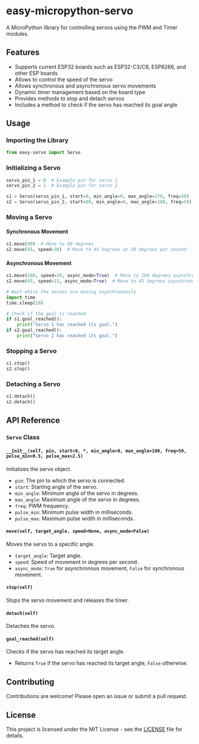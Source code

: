 # easy-micropython-servo
A MicroPython library for controlling servos using the PWM and Timer modules.

## Features

- Supports current ESP32 boards such as ESP32-C3/C6, ESP8266, and other ESP boards
- Allows to control the speed of the servo
- Allows synchronous and asynchronous servo movements
- Dynamic timer management based on the board type
- Provides methods to stop and detach servos
- Includes a method to check if the servo has reached its goal angle

## Usage

### Importing the Library

```python
from easy-servo import Servo
```

### Initializing a Servo

```python
servo_pin_1 = 0  # Example pin for servo 1
servo_pin_2 = 1  # Example pin for servo 2

s1 = Servo(servo_pin_1, start=0, min_angle=0, max_angle=270, freq=50)
s2 = Servo(servo_pin_2, start=90, min_angle=0, max_angle=180, freq=50)
```

### Moving a Servo

#### Synchronous Movement

```python
s1.move(90)  # Move to 90 degrees
s2.move(45, speed=30)  # Move to 45 degrees at 30 degrees per second
```

#### Asynchronous Movement

```python
s1.move(180, speed=30, async_mode=True)  # Move to 180 degrees asynchronously
s2.move(45, speed=15, async_mode=True)  # Move to 45 degrees asynchronously

# Wait while the servos are moving asynchronously
import time
time.sleep(10)

# Check if the goal is reached
if s1.goal_reached():
    print("Servo 1 has reached its goal.")
if s2.goal_reached():
    print("Servo 2 has reached its goal.")
```

### Stopping a Servo

```python
s1.stop()
s2.stop()
```

### Detaching a Servo

```python
s1.detach()
s2.detach()
```

## API Reference

### `Servo` Class

#### `__init__(self, pin, start=0, *, min_angle=0, max_angle=180, freq=50, pulse_min=0.5, pulse_max=2.5)`

Initializes the servo object.

- `pin`: The pin to which the servo is connected.
- `start`: Starting angle of the servo.
- `min_angle`: Minimum angle of the servo in degrees.
- `max_angle`: Maximum angle of the servo in degrees.
- `freq`: PWM frequency.
- `pulse_min`: Minimum pulse width in milliseconds.
- `pulse_max`: Maximum pulse width in milliseconds.

#### `move(self, target_angle, speed=None, async_mode=False)`

Moves the servo to a specific angle.

- `target_angle`: Target angle.
- `speed`: Speed of movement in degrees per second.
- `async_mode`: `True` for asynchronous movement, `False` for synchronous movement.

#### `stop(self)`

Stops the servo movement and releases the timer.

#### `detach(self)`

Detaches the servo.

#### `goal_reached(self)`

Checks if the servo has reached its target angle.

- Returns `True` if the servo has reached its target angle, `False` otherwise.

## Contributing

Contributions are welcome! Please open an issue or submit a pull request.

## License

This project is licensed under the MIT License - see the [LICENSE](LICENSE) file for details.
